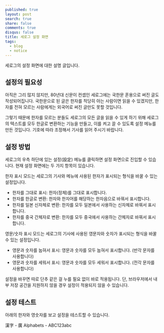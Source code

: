 ```yaml
---
published: true
layout: post
search: true
share: false
comments: true
disqus: false
title: 세로그 설정 화면
tags:
  - blog
  - notice
---
```

세로그의 설정 화면에 대한 설명 글입니다.

## 설정의 필요성
아직은 그리 많지 않지만, 80년대 신문이 컨셉인 세로그에는 국한문 혼용으로 써진 글도 작성되어집니다. 국한문으로 된 글은 한자를 적당히 아는 사람이면 읽을 수 있겠지만, 한자를 전혀 모르는 사람에게는 외국어로 써진 글만도 못할 것입니다.

그렇기 때문에 한자를 모르는 분들도 세로그의 모든 글을 읽을 수 있게 하기 위해 세로그의 텍스트를 모두 한글로 변환하는 기능을 만들고, 이를 켜고 끌 수 있도록 설정 메뉴를 만든 것입니다. 기호에 따라 조정해서 기사를 읽어 주시기 바랍니다.

## 설정 방법
세로그의 우측 하단에 있는 설정(設定) 메뉴를 클릭하면 설정 화면으로 진입할 수 있습니다. 현재 설정 화면에는 두 가지 항목이 있습니다.

한자 표시 모드는 세로그의 기사와 메뉴에 사용된 한자가 표시되는 형식을 바꿀 수 있는 설정입니다.
* 한자를 그대로 표시: 한자(정체)를 그대로 표시합니다.
* 한자를 한글로 변환: 한자와 한자어를 해당하는 한자음으로 바꿔서 표시합니다.
* 한자를 일본 신자체로 변환: 한자를 모두 일본에서 사용하는 신자체로 바꿔서 표시합니다.
* 한자를 중국 간체자로 변환: 한자를 모두 중국에서 사용하는 간체자로 바꿔서 표시합니다.

영문/숫자 표시 모드는 세로그의 기사에 사용된 영문자와 숫자가 표시되는 형식을 바꿀 수 있는 설정입니다.
* 영문과 숫자를 눕혀서 표시: 영문과 숫자를 모두 눕혀서 표시합니다. (반각 문자를 사용합니다)
* 영문과 숫자를 세워서 표시: 영문과 숫자를 모두 세워서 표시합니다. (전각 문자를 사용합니다)

설정을 바꾸면 따로 단추 같은 걸 누를 필요 없이 바로 적용됩니다. 단, 브라우저에서 내부 저장 공간을 지원하지 않을 경우 설정이 적용되지 않을 수 있습니다.

## 설정 테스트
아래의 한자와 영숫자를 보고 설정을 테스트할 수 있습니다.

漢字 - 廣
Alphabets - ABC123abc
